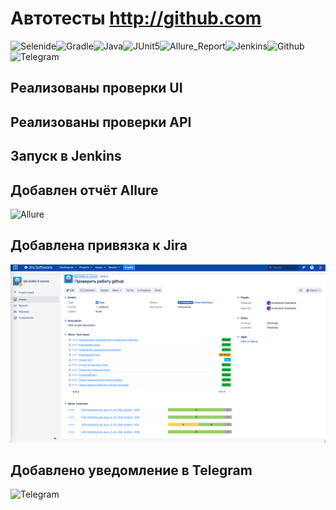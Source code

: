 # Автотесты http://github.com

![Selenide](src/test/resources/files/stack/Selenide.png)![Gradle](src/test/resources/files/stack/Gradle.png)![Java](src/test/resources/files/stack/Java.png)![JUnit5](src/test/resources/files/stack/JUnit5.png)![Allure_Report](src/test/resources/files/stack/Allure_Report.png)![Jenkins](src/test/resources/files/stack/Jenkins.png)![Github](src/test/resources/files/stack/Github.png)![Telegram](src/test/resources/files/stack/Telegram.png)

## Реализованы проверки UI

## Реализованы проверки API

## Запуск в Jenkins

## Добавлен отчёт Allure
![Allure](src/test/resources/files/Allure.png)

## Добавлена привязка к Jira
![Jira](src/test/resources/files/Jira.png)

## Добавлено уведомление в Telegram
![Telegram](src/test/resources/files/Telegram_notify.png)
